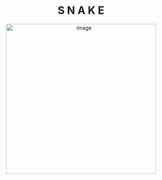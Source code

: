 <h1 align="center">S N A K E</h1>

<p align="center">
  <img width="400" alt="image" src="https://github.com/dsvgit/snake/assets/9424830/825f32e6-058e-4399-8a5d-898161432cc6">
</p>
